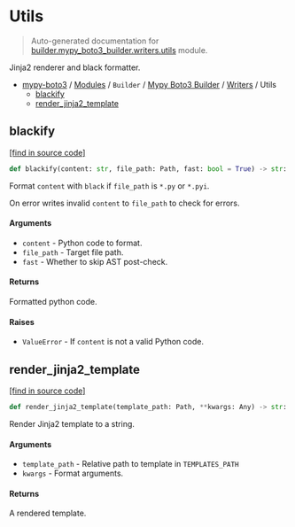 # Utils

> Auto-generated documentation for [builder.mypy_boto3_builder.writers.utils](https://github.com/vemel/mypy_boto3/blob/master/builder/mypy_boto3_builder/writers/utils.py) module.

Jinja2 renderer and black formatter.

- [mypy-boto3](../../../README.md#mypy_boto3) / [Modules](../../../MODULES.md#mypy-boto3-modules) / `Builder` / [Mypy Boto3 Builder](../index.md#mypy-boto3-builder) / [Writers](index.md#writers) / Utils
    - [blackify](#blackify)
    - [render_jinja2_template](#render_jinja2_template)

## blackify

[[find in source code]](https://github.com/vemel/mypy_boto3/blob/master/builder/mypy_boto3_builder/writers/utils.py#L26)

```python
def blackify(content: str, file_path: Path, fast: bool = True) -> str:
```

Format `content` with `black` if `file_path` is `*.py` or `*.pyi`.

On error writes invalid `content` to `file_path` to check for errors.

#### Arguments

- `content` - Python code to format.
- `file_path` - Target file path.
- `fast` - Whether to skip AST post-check.

#### Returns

Formatted python code.

#### Raises

- `ValueError` - If `content` is not a valid Python code.

## render_jinja2_template

[[find in source code]](https://github.com/vemel/mypy_boto3/blob/master/builder/mypy_boto3_builder/writers/utils.py#L56)

```python
def render_jinja2_template(template_path: Path, **kwargs: Any) -> str:
```

Render Jinja2 template to a string.

#### Arguments

- `template_path` - Relative path to template in `TEMPLATES_PATH`
- `kwargs` - Format arguments.

#### Returns

A rendered template.
